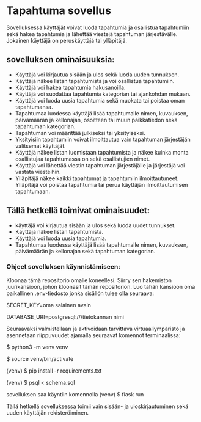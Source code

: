 # Tapahtuma sovellus

Sovelluksessa käyttäjät voivat luoda tapahtumia ja osallistua tapahtumiin sekä hakea tapahtumia ja lähettää viestejä tapahtuman järjestävälle. Jokainen käyttäjä on peruskäyttäjä tai ylläpitäjä.

## sovelluksen ominaisuuksia:

- Käyttäjä voi kirjautua sisään ja ulos sekä luoda uuden tunnuksen.
- Käyttäjä näkee listan tapahtumista ja voi osallistua tapahtumiin.
- Käyttäjä voi hakea tapahtumia hakusanoilla. 
- Käyttäjä voi suodattaa tapahtumia kategorian tai ajankohdan mukaan.
- Käyttäjä voi luoda uusia tapahtumia sekä muokata tai poistaa oman tapahtumansa.
- Tapahtumaa luodessa käyttäjä lisää tapahtumalle nimen, kuvauksen, päivämäärän ja kellonajan, osoitteen tai muun paikkatiedon sekä tapahtuman kategorian. 
- Tapahtuman voi määrittää julkiseksi tai yksityiseksi.
- Yksityisiin tapahtumiin voivat ilmoittautua vain tapahtuman järjestäjän valitsemat käyttäjät.
- Käyttäjä näkee listan luomistaan tapahtumista ja näkee kuinka monta osallistujaa tapahtumassa on sekä osallistujien nimet.
- Käyttäjä voi lähettää viestin tapahtuman järjestäjälle ja järjestäjä voi vastata viesteihin.
- Ylläpitäjä näkee kaikki tapahtumat ja tapahtumiin ilmoittautuneet. Ylläpitäjä voi poistaa tapahtumia tai perua käyttäjän ilmoittautumisen tapahtumaan.


## Tällä hetkellä toimivat ominaisuudet:

- käyttäjä voi kirjautua sisään ja ulos sekä luoda uudet tunnukset.
- Käyttäjä näkee listan tapahtumista.
- Käyttäjä voi luoda uusia tapahtumia.
- Tapahtumaa luodessa käyttäjä lisää tapahtumalle nimen, kuvauksen, päivämäärän ja kellonajan sekä tapahtuman kategorian.



### Ohjeet sovelluksen käynnistämiseen:

Kloonaa tämä repositorio omalle koneellesi. Siirry sen hakemiston juurikansioon, johon kloonasit tämän repositorion. Luo tähän kansioon oma paikallinen .env-tiedosto jonka sisällön tulee olla seuraava:

SECRET_KEY=oma salainen avain

DATABASE_URI=postgresql:///tietokannan nimi

Seuraavaksi valmistellaan ja aktivoidaan tarvittava virtuaaliympäristö ja asennetaan riippuvuudet ajamalla seuraavat komennot terminaalissa:

$ python3 -m venv venv

$ source venv/bin/activate

(venv) $ pip install -r requirements.txt

(venv) $ psql < schema.sql

sovelluksen saa käyntiin komennolla (venv) $ flask run

Tällä hetkellä sovelluksessa toimii vain sisään- ja uloskirjautuminen sekä uuden käyttäjän rekisteröiminen. 



